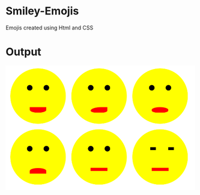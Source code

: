 # Smiley-Emojis
Emojis created using Html and CSS

# Output
![alt text](https://github.com/richatripathi17/Smiley-Emojis/blob/master/output.PNG)


